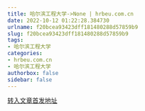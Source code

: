 ```yaml
---
title: 哈尔滨工程大学->None | hrbeu.com.cn
date: 2022-10-12 01:22:28.384730
urlname: f20bcea93423dff181480288d57859b9
slug: f20bcea93423dff181480288d57859b9
tags: 
- 哈尔滨工程大学
categories:
- hrbeu.com.cn
- 哈尔滨工程大学
authorbox: false
sidebar: false
---
```





[转入文章首发地址](https://www.miit.gov.cn/xwdt/gxdt/bsdw/art/2022/art_8f48b1f7c2e740e1ac58880221d225fb.html)